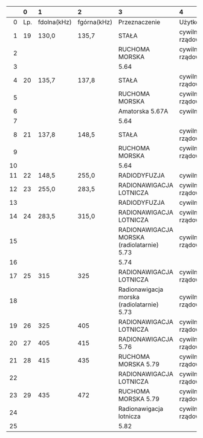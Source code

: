 |    | 0   | 1           | 2           | 3                                          | 4               |
|---:|:----|:------------|:------------|:-------------------------------------------|:----------------|
|  0 | Lp. | fdolna(kHz) | fgórna(kHz) | Przeznaczenie                              | Użytkowanie     |
|  1 | 19  | 130,0       | 135,7       | STAŁA                                      | cywilno-rządowe |
|  2 |     |             |             | RUCHOMA MORSKA                             | cywilno-rządowe |
|  3 |     |             |             | 5.64                                       |                 |
|  4 | 20  | 135,7       | 137,8       | STAŁA                                      | cywilno-rządowe |
|  5 |     |             |             | RUCHOMA MORSKA                             | cywilno-rządowe |
|  6 |     |             |             | Amatorska 5.67A                            | cywilne         |
|  7 |     |             |             | 5.64                                       |                 |
|  8 | 21  | 137,8       | 148,5       | STAŁA                                      | cywilno-rządowe |
|  9 |     |             |             | RUCHOMA MORSKA                             | cywilno-rządowe |
| 10 |     |             |             | 5.64                                       |                 |
| 11 | 22  | 148,5       | 255,0       | RADIODYFUZJA                               | cywilne         |
| 12 | 23  | 255,0       | 283,5       | RADIONAWIGACJA LOTNICZA                    | cywilno-rządowe |
| 13 |     |             |             | RADIODYFUZJA                               | cywilne         |
| 14 | 24  | 283,5       | 315,0       | RADIONAWIGACJA LOTNICZA                    | cywilno-rządowe |
| 15 |     |             |             | RADIONAWIGACJA MORSKA (radiolatarnie) 5.73 | cywilno-rządowe |
| 16 |     |             |             | 5.74                                       |                 |
| 17 | 25  | 315         | 325         | RADIONAWIGACJA LOTNICZA                    | cywilno-rządowe |
| 18 |     |             |             | Radionawigacja morska (radiolatarnie) 5.73 | cywilno-rządowe |
| 19 | 26  | 325         | 405         | RADIONAWIGACJA LOTNICZA                    | cywilno-rządowe |
| 20 | 27  | 405         | 415         | RADIONAWIGACJA 5.76                        | cywilno-rządowe |
| 21 | 28  | 415         | 435         | RUCHOMA MORSKA 5.79                        | cywilno-rządowe |
| 22 |     |             |             | RADIONAWIGACJA LOTNICZA                    | cywilno-rządowe |
| 23 | 29  | 435         | 472         | RUCHOMA MORSKA 5.79                        | cywilno-rządowe |
| 24 |     |             |             | Radionawigacja lotnicza                    | cywilno-rządowe |
| 25 |     |             |             | 5.82                                       |                 |